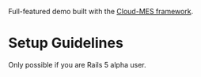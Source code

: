 Full-featured demo built with the [Cloud-MES framework](http://www.cloud-mes.com/).

# Setup Guidelines #

Only possible if you are Rails 5 alpha user.